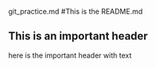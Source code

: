 git_practice.md
#This is the README.md 
## This is an important header

here is the important header with text 